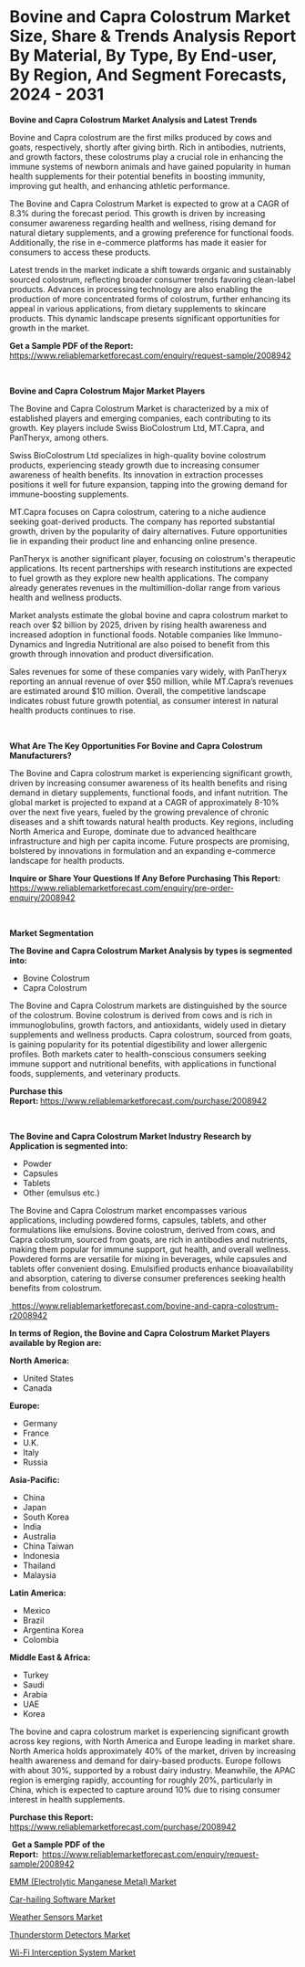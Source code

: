 <p><h1>Bovine and Capra Colostrum Market Size, Share & Trends Analysis Report By Material, By Type, By End-user, By Region, And Segment Forecasts, 2024 - 2031</h1></p><p><strong>Bovine and Capra Colostrum Market Analysis and Latest Trends</strong></p>
<p><p>Bovine and Capra colostrum are the first milks produced by cows and goats, respectively, shortly after giving birth. Rich in antibodies, nutrients, and growth factors, these colostrums play a crucial role in enhancing the immune systems of newborn animals and have gained popularity in human health supplements for their potential benefits in boosting immunity, improving gut health, and enhancing athletic performance.</p><p>The Bovine and Capra Colostrum Market is expected to grow at a CAGR of 8.3% during the forecast period. This growth is driven by increasing consumer awareness regarding health and wellness, rising demand for natural dietary supplements, and a growing preference for functional foods. Additionally, the rise in e-commerce platforms has made it easier for consumers to access these products. </p><p>Latest trends in the market indicate a shift towards organic and sustainably sourced colostrum, reflecting broader consumer trends favoring clean-label products. Advances in processing technology are also enabling the production of more concentrated forms of colostrum, further enhancing its appeal in various applications, from dietary supplements to skincare products. This dynamic landscape presents significant opportunities for growth in the market.</p></p>
<p><strong>Get a Sample PDF of the Report:&nbsp;</strong> <a href="https://www.reliablemarketforecast.com/enquiry/request-sample/2008942?utm_campaign=1102&utm_medium=2&utm_source=Github&utm_content=ia&utm_term=26102024&utm_id=bovine-and-capra-colostrum">https://www.reliablemarketforecast.com/enquiry/request-sample/2008942</a></p>
<p>&nbsp;</p>
<p><strong>Bovine and Capra Colostrum Major Market Players</strong></p>
<p><p>The Bovine and Capra Colostrum Market is characterized by a mix of established players and emerging companies, each contributing to its growth. Key players include Swiss BioColostrum Ltd, MT.Capra, and PanTheryx, among others. </p><p>Swiss BioColostrum Ltd specializes in high-quality bovine colostrum products, experiencing steady growth due to increasing consumer awareness of health benefits. Its innovation in extraction processes positions it well for future expansion, tapping into the growing demand for immune-boosting supplements. </p><p>MT.Capra focuses on Capra colostrum, catering to a niche audience seeking goat-derived products. The company has reported substantial growth, driven by the popularity of dairy alternatives. Future opportunities lie in expanding their product line and enhancing online presence.</p><p>PanTheryx is another significant player, focusing on colostrum's therapeutic applications. Its recent partnerships with research institutions are expected to fuel growth as they explore new health applications. The company already generates revenues in the multimillion-dollar range from various health and wellness products.</p><p>Market analysts estimate the global bovine and capra colostrum market to reach over $2 billion by 2025, driven by rising health awareness and increased adoption in functional foods. Notable companies like Immuno-Dynamics and Ingredia Nutritional are also poised to benefit from this growth through innovation and product diversification.</p><p>Sales revenues for some of these companies vary widely, with PanTheryx reporting an annual revenue of over $50 million, while MT.Capra’s revenues are estimated around $10 million. Overall, the competitive landscape indicates robust future growth potential, as consumer interest in natural health products continues to rise.</p></p>
<p>&nbsp;</p>
<p><strong>What Are The Key Opportunities For Bovine and Capra Colostrum Manufacturers?</strong></p>
<p><p>The Bovine and Capra colostrum market is experiencing significant growth, driven by increasing consumer awareness of its health benefits and rising demand in dietary supplements, functional foods, and infant nutrition. The global market is projected to expand at a CAGR of approximately 8-10% over the next five years, fueled by the growing prevalence of chronic diseases and a shift towards natural health products. Key regions, including North America and Europe, dominate due to advanced healthcare infrastructure and high per capita income. Future prospects are promising, bolstered by innovations in formulation and an expanding e-commerce landscape for health products.</p></p>
<p><strong>Inquire or Share Your Questions If Any Before Purchasing This Report:</strong> <a href="https://www.reliablemarketforecast.com/enquiry/pre-order-enquiry/2008942?utm_campaign=1102&utm_medium=2&utm_source=Github&utm_content=ia&utm_term=26102024&utm_id=bovine-and-capra-colostrum">https://www.reliablemarketforecast.com/enquiry/pre-order-enquiry/2008942</a></p>
<p>&nbsp;</p>
<p><strong>Market Segmentation</strong></p>
<p><strong>The Bovine and Capra Colostrum Market Analysis by types is segmented into:</strong></p>
<p><ul><li>Bovine Colostrum</li><li>Capra Colostrum</li></ul></p>
<p><p>The Bovine and Capra Colostrum markets are distinguished by the source of the colostrum. Bovine colostrum is derived from cows and is rich in immunoglobulins, growth factors, and antioxidants, widely used in dietary supplements and wellness products. Capra colostrum, sourced from goats, is gaining popularity for its potential digestibility and lower allergenic profiles. Both markets cater to health-conscious consumers seeking immune support and nutritional benefits, with applications in functional foods, supplements, and veterinary products.</p></p>
<p><strong>Purchase this Report:&nbsp;</strong><a href="https://www.reliablemarketforecast.com/purchase/2008942?utm_campaign=1102&utm_medium=2&utm_source=Github&utm_content=ia&utm_term=26102024&utm_id=bovine-and-capra-colostrum">https://www.reliablemarketforecast.com/purchase/2008942</a></p>
<p>&nbsp;</p>
<p><strong>The Bovine and Capra Colostrum Market Industry Research by Application is segmented into:</strong></p>
<p><ul><li>Powder</li><li>Capsules</li><li>Tablets</li><li>Other (emulsus etc.)</li></ul></p>
<p><p>The Bovine and Capra Colostrum market encompasses various applications, including powdered forms, capsules, tablets, and other formulations like emulsions. Bovine colostrum, derived from cows, and Capra colostrum, sourced from goats, are rich in antibodies and nutrients, making them popular for immune support, gut health, and overall wellness. Powdered forms are versatile for mixing in beverages, while capsules and tablets offer convenient dosing. Emulsified products enhance bioavailability and absorption, catering to diverse consumer preferences seeking health benefits from colostrum.</p></p>
<p><a href="https://www.reliablemarketforecast.com/bovine-and-capra-colostrum-r2008942?utm_campaign=1102&utm_medium=2&utm_source=Github&utm_content=ia&utm_term=26102024&utm_id=bovine-and-capra-colostrum">&nbsp;https://www.reliablemarketforecast.com/bovine-and-capra-colostrum-r2008942</a></p>
<p><strong>In terms of Region, the Bovine and Capra Colostrum Market Players available by Region are:</strong></p>
<p>
    <p> <strong> North America: </strong>
        <ul>
            <li>United States</li>
            <li>Canada</li>
        </ul>
        </p> 
    <p> <strong> Europe: </strong>
        <ul>
            <li>Germany</li>
            <li>France</li>
            <li>U.K.</li>
            <li>Italy</li>
            <li>Russia</li>
        </ul>
        </p> 
    <p> <strong> Asia-Pacific: </strong>
        <ul>
            <li>China</li>
            <li>Japan</li>
            <li>South Korea</li>
            <li>India</li>
            <li>Australia</li>
            <li>China Taiwan</li>
            <li>Indonesia</li>
            <li>Thailand</li>
            <li>Malaysia</li>
        </ul>
        </p> 
    <p> <strong> Latin America: </strong>
        <ul>
            <li>Mexico</li>
            <li>Brazil</li>
            <li>Argentina Korea</li>
            <li>Colombia</li>
        </ul>
        </p> 
    <p> <strong> Middle East & Africa: </strong>
        <ul>
            <li>Turkey</li>
            <li>Saudi</li>
            <li>Arabia</li>
            <li>UAE</li>
            <li>Korea</li>
        </ul>
    </p>
    </p>
<p><p>The bovine and capra colostrum market is experiencing significant growth across key regions, with North America and Europe leading in market share. North America holds approximately 40% of the market, driven by increasing health awareness and demand for dairy-based products. Europe follows with about 30%, supported by a robust dairy industry. Meanwhile, the APAC region is emerging rapidly, accounting for roughly 20%, particularly in China, which is expected to capture around 10% due to rising consumer interest in health supplements.</p></p>
<p><strong>Purchase this Report: </strong><a href="https://www.reliablemarketforecast.com/purchase/2008942?utm_campaign=1102&utm_medium=2&utm_source=Github&utm_content=ia&utm_term=26102024&utm_id=bovine-and-capra-colostrum">https://www.reliablemarketforecast.com/purchase/2008942</a></p>
<p>&nbsp;<strong>Get a Sample PDF of the Report:&nbsp;&nbsp;</strong><a href="https://www.reliablemarketforecast.com/enquiry/request-sample/2008942?utm_campaign=1102&utm_medium=2&utm_source=Github&utm_content=ia&utm_term=26102024&utm_id=bovine-and-capra-colostrum">https://www.reliablemarketforecast.com/enquiry/request-sample/2008942</a></p>
<p><strong></strong></p>
<p><p><a href="https://github.com/shanicesca7t/Market-Research-Report-List-1/blob/main/emm-electrolytic-manganese-metal-market.md?utm_campaign=1102&utm_medium=2&utm_source=Github&utm_content=ia&utm_term=26102024&utm_id=bovine-and-capra-colostrum">EMM (Electrolytic Manganese Metal) Market</a></p><p><a href="https://www.linkedin.com/pulse/emerging-car-hailing-software-market-opportunities-analysis-nxjte?utm_campaign=1102&utm_medium=2&utm_source=Github&utm_content=ia&utm_term=26102024&utm_id=bovine-and-capra-colostrum">Car-hailing Software Market</a></p><p><a href="https://issuu.com/reportprime-2/docs/weather-sensors-market-size-2030.pp_de240978887422?utm_campaign=1102&utm_medium=2&utm_source=Github&utm_content=ia&utm_term=26102024&utm_id=bovine-and-capra-colostrum">Weather Sensors Market</a></p><p><a href="https://issuu.com/reportprime-2/docs/thunderstorm-detectors-market-size-_68993291b2bd39?utm_campaign=1102&utm_medium=2&utm_source=Github&utm_content=ia&utm_term=26102024&utm_id=bovine-and-capra-colostrum">Thunderstorm Detectors Market</a></p><p><a href="https://github.com/angilaguardtd7/Market-Research-Report-List-1/blob/main/wi-fi-interception-system-market.md?utm_campaign=1102&utm_medium=2&utm_source=Github&utm_content=ia&utm_term=26102024&utm_id=bovine-and-capra-colostrum">Wi-Fi Interception System Market</a></p></p>